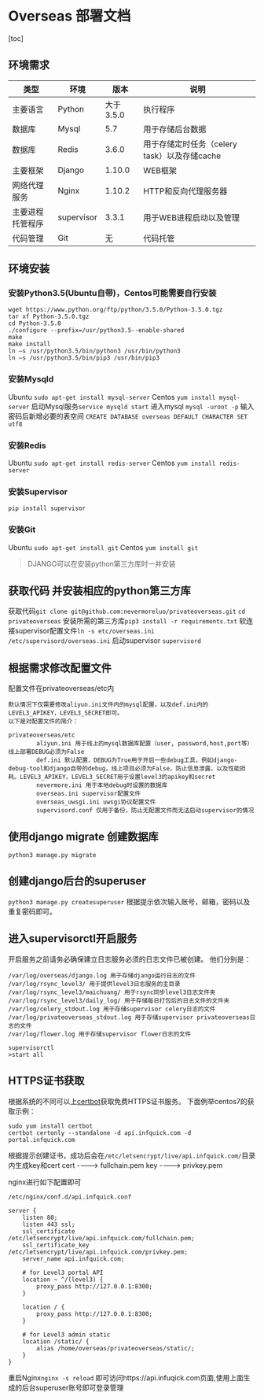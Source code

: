 # Overseas  部署文档
[toc]

## 环境需求


| 类型 | 环境 | 版本 | 说明 |
| ---- | ---- | ---- | ---- |
| 主要语言 | Python | 大于3.5.0 | 执行程序 |
| 数据库 | Mysql | 5.7 | 用于存储后台数据 |
| 数据库 | Redis | 3.6.0 | 用于存储定时任务（celery task）以及存储cache |
| 主要框架 | Django | 1.10.0 | WEB框架 |
| 网络代理服务 | Nginx | 1.10.2 | HTTP和反向代理服务器 |
| 主要进程托管程序 | supervisor | 3.3.1 | 用于WEB进程启动以及管理 |
| 代码管理 | Git | 无 | 代码托管 |


## 环境安装
### 安装Python3.5(Ubuntu自带)，Centos可能需要自行安装

```
wget https://www.python.org/ftp/python/3.5.0/Python-3.5.0.tgz
tar xf Python-3.5.0.tgz
cd Python-3.5.0
./configure --prefix=/usr/python3.5--enable-shared
make
make install
ln –s /usr/python3.5/bin/python3 /usr/bin/python3
ln –s /usr/python3.5/bin/pip3 /usr/bin/pip3
```

### 安装Mysqld
Ubuntu `sudo apt-get install mysql-server` 
Centos `yum install mysql-server` 
启动Mysql服务`service mysqld start`
进入mysql `mysql -uroot -p`
输入密码后新增必要的表空间
`CREATE DATABASE overseas DEFAULT CHARACTER SET utf8`

### 安装Redis 
Ubuntu `sudo apt-get install redis-server` 
Centos `yum install redis-server`



### 安装Supervisor 
`pip install supervisor` 

### 安装Git
Ubuntu `sudo apt-get install git`
Centos `yum install git`

>DJANGO可以在安装python第三方库时一并安装

## 获取代码 并安装相应的python第三方库
获取代码`git clone git@github.com:nevermoreluo/privateoverseas.git` 
`cd privateoverseas`
安装所需的第三方库`pip3 install -r requirements.txt`
软连接supervisor配置文件`ln -s etc/overseas.ini /etc/supervisord/overseas.ini`
启动supervisor `supervisord`

## 根据需求修改配置文件
配置文件在privateoverseas/etc内

```
默认情况下仅需要修改aliyun.ini文件内的mysql配置，以及def.ini内的LEVEL3_APIKEY，LEVEL3_SECRET即可。
以下是对配置文件的简介：

privateoverseas/etc
		aliyun.ini 用于线上的mysql数据库配置（user, password,host,port等）线上部署DEBUG必须为False
		def.ini 默认配置，DEBUG为True用于开启一些debug工具，例如django-debug-tool和django自带的debug，线上项目必须为False，防止信息泄露，以及性能损耗。LEVEL3_APIKEY，LEVEL3_SECRET用于设置level3的apikey和secret
		nevermore.ini 用于本地debug时设置的数据库
		overseas.ini supervisor配置文件
		overseas_uwsgi.ini uwsgi协议配置文件
		supervisord.conf 仅用于备份，防止无配置文件而无法启动supervisor的情况
```

## 使用django migrate 创建数据库
`python3 manage.py migrate`

## 创建django后台的superuser
`python3 manage.py createsuperuser`
根据提示依次输入账号，邮箱，密码以及重复密码即可。

## 进入supervisorctl开启服务
开启服务之前请务必确保建立日志服务必须的日志文件已被创建。
他们分别是：
```
/var/log/overseas/django.log 用于存储django运行日志的文件
/var/log/rsync_level3/ 用于提供level3日志服务的主目录
/var/log/rsync_level3/maichuang/ 用于rsync同步level3日志文件夹
/var/log/rsync_level3/daily_log/ 用于存储每日打包后的日志文件的文件夹
/var/log/celery_stdout.log 用于存储supervisor celery日志的文件
/var/log/privateoverseas_stdout.log 用于存储supervisor privateoverseas日志的文件
/var/log/flower.log 用于存储supervisor flower日志的文件
```
```
supervisorctl
>start all
```

## HTTPS证书获取

根据系统的不同可以上[certbot](https://certbot.eff.org/)获取免费HTTPS证书服务。
下面例举centos7的获取示例：

```
sudo yum install certbot
certbot certonly --standalone -d api.infquick.com -d portal.infquick.com
```
根据提示创建证书，成功后会在`/etc/letsencrypt/live/api.infquick.com/`目录内生成key和cert
cert ----> fullchain.pem
key ----> privkey.pem

nginx进行如下配置即可
```
/etc/nginx/conf.d/api.infquick.conf

server {
    listen 80;
    listen 443 ssl;
    ssl_certificate /etc/letsencrypt/live/api.infquick.com/fullchain.pem;
    ssl_certificate_key /etc/letsencrypt/live/api.infquick.com/privkey.pem;
    server_name api.infquick.com;

    # for Level3 portal API
    location ~ ^/(level3) {
        proxy_pass http://127.0.0.1:8300;
    }

    location / {
        proxy_pass http://127.0.0.1:8300;
    }

    # for Level3 admin static
    location /static/ {
        alias /home/overseas/privateoverseas/static/;
    }
}
```
重启Nginx`nginx -s reload`
即可访问https://api.infuqick.com页面,使用上面生成的后台superuser账号即可登录管理
